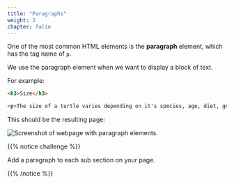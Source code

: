 ```yaml
---
title: "Paragraphs"
weight: 3
chapter: false
---
```


One of the most common HTML elements is the **paragraph** element, which has the tag name of `p`.

We use the paragraph element when we want to display a block of text.

For example:

```html
<h3>Size</h3>

<p>The size of a turtle varies depending on it's species, age, diet, gender, habitat and UV light.</p>
```

This should be the resulting page:

![Screenshot of webpage with paragraph elements.](../../images/myrtle_paragraphs.png)

{{% notice challenge %}}

Add a paragraph to each sub section on your page.

{{% /notice %}}
